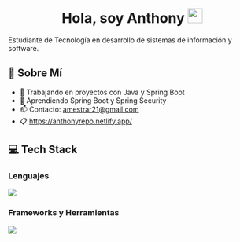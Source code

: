 <h1 align="center">
 Hola, soy Anthony  <a href="https://github.com/Bouaskaoun" target="_self">
<img src="https://media.giphy.com/media/hvRJCLFzcasrR4ia7z/giphy.gif" width="30">
</a>
</h1>

Estudiante de Tecnología en desarrollo de sistemas de información y software.

## 🥷 Sobre Mí
- 🔭 Trabajando en proyectos con Java y Spring Boot  
- 🌱 Aprendiendo Spring Boot y Spring Security  
- 📫 Contacto: amestrar21@gmail.com  
- 📋 https://anthonyrepo.netlify.app/

## 💻 Tech Stack

### Lenguajes
<img src="https://skillicons.dev/icons?i=java,py&perline=9" />

### Frameworks y Herramientas
<img src="https://skillicons.dev/icons?i=spring,aws,mysql,postgres,git,postman,vscode,idea&perline=9" />
